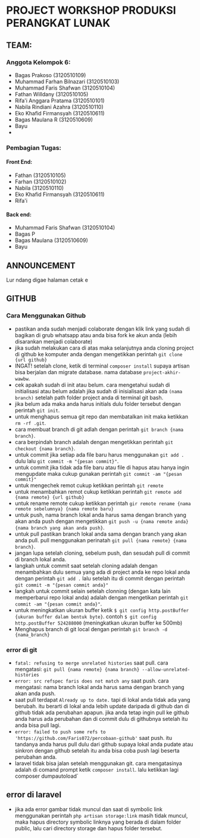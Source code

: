 # PROJECT WORKSHOP PRODUKSI PERANGKAT LUNAK

## TEAM:

### Anggota Kelompok 6:

-   Bagas Prakoso (3120510109)
-   Muhammad Farhan Bilnazari (3120510103)
-   Muhammad Faris Shafwan (3120510104)
-   Fathan Willdany (3120510105)
-   Rifa'i Anggara Pratama (3120510101)
-   Nabila Rindiani Azahra (3120510110)
-   Eko Khafid Firmansyah (3120510611)
-   Bagas Maulana R (3120510609)
-   Bayu
-

### Pembagian Tugas:

#### Front End:

-   Fathan (3120510105)
-   Farhan (3120510102)
-   Nabila (3120510110)
-   Eko Khafid Firmansyah (3120510611)
-   Rifa'i

#### Back end:

-   Muhammad Faris Shafwan (3120510104)
-   Bagas P
-   Bagas Maulana (3120510609)
-   Bayu

## ANNOUNCEMENT

Lur ndang digae halaman cetak e

## GITHUB

### Cara Menggunakan Github

-   pastikan anda sudah menjadi colaborate dengan klik link yang sudah di bagikan di grub whatsapp atau anda bisa fork ke akun anda (lebih disarankan menjadi colaborate)
-   jika sudah melakukan cara di atas maka selanjutnya anda cloning project di github ke komputer anda dengan mengetikkan perintah `git clone {url github}`
-   INGAT! setelah clone, ketik di terminal `composer install` supaya artisan bisa berjalan dan migrate database. nama database `project-akhir-wawbw`.
-   cek apakah sudah di init atau belum. cara mengetahui sudah di initialisasi atau belum adalah jika sudah di inisialisasi akan ada `(nama branch)` setelah path folder project anda di terminal git bash.
-   jika belum ada maka anda harus initials dulu folder tersebut dengan perintah `git init`.
-   untuk menghapus semua git repo dan membatalkan init maka ketikkan `rm -rf .git`.
-   cara membuat branch di git adlah dengan perintah `git branch {nama branch}`.
-   cara berpindah branch adalah dengan mengetikkan perintah `git checkout {nama branch}`.
-   untuk commit jika setiap ada file baru harus menggunakan `git add .` dulu lalu `git commit -m "{pesan commit}"`.
-   untuk commit jika tidak ada file baru atau file di hapus atau hanya ingin mengupdate maka cukup gunakan perintah `git commit -am "{pesan commit}"`
-   untuk mengechek remot cukup ketikkan perintah `git remote`
-   untuk menambahkan remot cukup ketikkan perintah `git remote add {nama remote} {url github}`
-   untuk rename remote cukup ketikkan perintah `gir remote rename {nama remote sebelumnya} {nama remote baru}`
-   untuk push, nama branch lokal anda harus sama dengan branch yang akan anda push dengan mengetikkan `git push -u {nama remote anda} {nama branch yang akan anda push}`.
-   untuk pull pastikan branch lokal anda sama dengan branch yang akan anda pull. pull menggunakan perinatah `git pull {nama remote} {nama branch}`.
-   jangan lupa setelah cloning, sebelum push, dan sesudah pull di commit di branch lokal anda.
-   langkah untuk commit saat setelah cloning adalah dengan menambahkan dulu semua yang ada di project anda ke repo lokal anda dengan perintah `git add .` lalu setelah itu di commit dengan perintah `git commit -m "{pesan commit anda}"`
-   langkah untuk commit selain setelah clonning (dengan kata lain memperbarui repo lokal anda) adalah dengan mengetikan perintah `git commit -am "{pesan commit anda}"`.
-   untuk meningkatkan ukuran buffer ketik `$ git config http.postBuffer {ukuran buffer dalam bentuk byte}`. contoh `$ git config http.postBuffer 524288000` (meningkatkan ukuran buffer ke 500mb)
-   Menghapus branch di git local dengan perintah `git branch -d {nama_branch}`

### error di git

-   `fatal: refusing to merge unrelated histories` saat pull. cara mengatasi: `git pull {nama remote} {nama branch} --allow-unrelated-histories`
-   `error: src refspec faris does not match any` saat push. cara mengatasi: nama branch lokal anda harus sama dengan branch yang akan anda push.
-   saat pull terdapat `Already up to date.` tapi di lokal anda tidak ada yang berubah. itu berarti di lokal anda lebih update daripada di github dan di github tidak ada perubahan apapun. jika anda tetap ingin pull ke github anda harus ada perubahan dan di commit dulu di githubnya setelah itu anda bisa pull lagi.
-   `error: failed to push some refs to 'https://github.com/Faris072/percobaan-github'` saat push. itu tandanya anda harus pull dulu dari github supaya lokal anda pudate atau sinkron dengan github setelah itu anda bisa coba push lagi beserta perubahan anda.
-   laravel tidak bisa jalan setelah menggunakan git. cara mengatasinya adalah di comand prompt ketik `composer install`. lalu ketikkan lagi composer dumpautoload`

## error di laravel

-   jika ada error gambar tidak muncul dan saat di symbolic link menggunakan perintah `php artisan storage:link` masih tidak muncul, maka hapus directory symbolic linknya yang berada di dalam folder public, lalu cari directory storage dan hapus folder tersebut.
